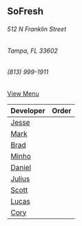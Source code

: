 
## SoFresh
###### 512 N Franklin Street
###### Tampa, FL 33602
###### (813) 999-1911

[View Menu](https://ordering.chownow.com/order/1667/locations)


Developer     | Order
--------------|---------------------
[Jesse](https://github.com/jessecurry)              | 
[Mark](http://github.com/mark-smithtb)              |  
[Brad](https://github.com/bself)                    | 
[Minho](https://github.com/minhochoi)               | 
[Daniel](https://github.come/dtartaglia)            | 
[Julius](https://github.com/jbzozowski)             | 
[Scott](https://github.com/Scotty813)               | 
[Lucas]()                                           |
[Cory]()                                            |
